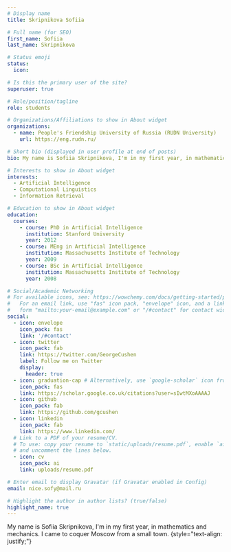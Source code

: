 ```yaml
---
# Display name
title: Skripnikova Sofiia

# Full name (for SEO)
first_name: Sofiia
last_name: Skripnikova

# Status emoji
status:
  icon: 

# Is this the primary user of the site?
superuser: true

# Role/position/tagline
role: students

# Organizations/Affiliations to show in About widget
organizations:
  - name: People's Friendship University of Russia (RUDN University)
    url: https://eng.rudn.ru/

# Short bio (displayed in user profile at end of posts)
bio: My name is Sofiia Skripnikova, I'm in my first year, in mathematics and mechanics. I came to coquer Moscow from a small town.

# Interests to show in About widget
interests:
  - Artificial Intelligence
  - Computational Linguistics
  - Information Retrieval

# Education to show in About widget
education:
  courses:
    - course: PhD in Artificial Intelligence
      institution: Stanford University
      year: 2012
    - course: MEng in Artificial Intelligence
      institution: Massachusetts Institute of Technology
      year: 2009
    - course: BSc in Artificial Intelligence
      institution: Massachusetts Institute of Technology
      year: 2008

# Social/Academic Networking
# For available icons, see: https://wowchemy.com/docs/getting-started/page-builder/#icons
#   For an email link, use "fas" icon pack, "envelope" icon, and a link in the
#   form "mailto:your-email@example.com" or "/#contact" for contact widget.
social:
  - icon: envelope
    icon_pack: fas
    link: '/#contact'
  - icon: twitter
    icon_pack: fab
    link: https://twitter.com/GeorgeCushen
    label: Follow me on Twitter
    display:
      header: true
  - icon: graduation-cap # Alternatively, use `google-scholar` icon from `ai` icon pack
    icon_pack: fas
    link: https://scholar.google.co.uk/citations?user=sIwtMXoAAAAJ
  - icon: github
    icon_pack: fab
    link: https://github.com/gcushen
  - icon: linkedin
    icon_pack: fab
    link: https://www.linkedin.com/
  # Link to a PDF of your resume/CV.
  # To use: copy your resume to `static/uploads/resume.pdf`, enable `ai` icons in `params.yaml`,
  # and uncomment the lines below.
  - icon: cv
    icon_pack: ai
    link: uploads/resume.pdf

# Enter email to display Gravatar (if Gravatar enabled in Config)
email: nice.sofy@mail.ru

# Highlight the author in author lists? (true/false)
highlight_name: true
---
```


My name is Sofiia Skripnikova, I'm in my first year, in mathematics and mechanics. I came to coquer Moscow from a small town.
{style="text-align: justify;"}
